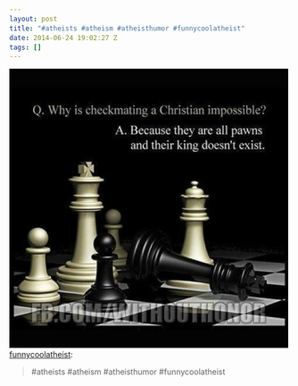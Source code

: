 ```yaml
---
layout: post
title: "#atheists #atheism #atheisthumor #funnycoolatheist"
date: 2014-06-24 19:02:27 Z
tags: []
---
```

![](/media/2014/06/89780820302.jpg)
[funnycoolatheist](http://funnycoolatheist.tumblr.com/post/89724068027/atheists-atheism-atheisthumor-funnycoolatheist):

> #atheists #atheism #atheisthumor #funnycoolatheist
